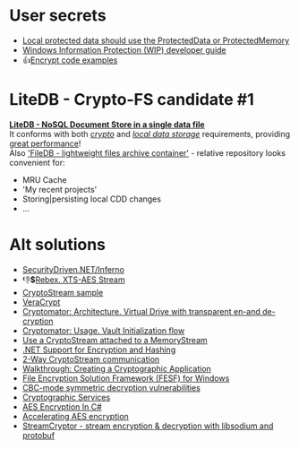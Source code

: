 # User secrets
- [Local protected data should use the ProtectedData or ProtectedMemory](https://docs.microsoft.com/en-us/dotnet/standard/security/walkthrough-creating-a-cryptographic-application?view=netframework-4.7.2)
- [Windows Information Protection (WIP) developer guide](https://docs.microsoft.com/en-us/windows/uwp/enterprise/wip-dev-guide)
- 👍[Encrypt code examples](https://csharp.hotexamples.com/examples/-/this/Encrypt/php-this-encrypt-method-examples.html)

# LiteDB - Crypto-FS candidate #1
[__LiteDB - NoSQL Document Store in a single data file__](https://github.com/mbdavid/LiteDB)  
It conforms with both [_crypto_](https://github.com/mbdavid/LiteDB/wiki/Shell#database-utils) and [_local data storage_](https://github.com/mbdavid/LiteDB/wiki/FileStorage) requirements, providing [great performance](https://github.com/mbdavid/LiteDB-Perf#litedb-perf)!  
Also ['FileDB - lightweight files archive container'](https://github.com/mbdavid/FileDB) - relative repository looks convenient for:
- MRU Cache
- 'My recent projects'
- Storing|persisting local CDD changes
- ...

# Alt solutions
- [SecurityDriven.NET/Inferno](http://securitydriven.net/inferno/)
- 👎__$__[Rebex. XTS-AES Stream](https://www.rebex.net/security.net/features/xts-aes.aspx)
- [CryptoStream sample](https://o7planning.org/en/10535/csharp-streams-tutorial-binary-streams-in-csharp)
- [VeraCrypt](https://www.veracrypt.fr/en/Home.html)
- [Cryptomator: Architecture. Virtual Drive with transparent en-and de-cryption](https://cryptomator.org/security/architecture/)
- [Cryptomator: Usage. Vault Initialization flow](https://github.com/cryptomator/cryptofs#vault-initialization)
- [Use a CryptoStream attached to a MemoryStream](https://www.codeproject.com/Articles/13575/Articles/13575/Using-a-NetworkStream-with-raw-serialization-GZipS#_articleTop)
- [.NET Support for Encryption and Hashing](https://www.developer.com/net/article.php/3691251/Cryptographic-Solutions-for-NET-Developers-Hashing-and-Encryption.htm)
- [2-Way CryptoStream communication](https://www.codeproject.com/Articles/39044/The-Amazingly-Forgotten-Way-NET-Rijndael-CryptoS)
- [Walkthrough: Creating a Cryptographic Application](https://docs.microsoft.com/en-us/dotnet/standard/security/walkthrough-creating-a-cryptographic-application?view=netframework-4.7.2)
- [File Encryption Solution Framework (FESF) for Windows](https://www.osr.com/fesf/)
- [CBC-mode symmetric decryption vulnerabilities](https://docs.microsoft.com/en-us/dotnet/standard/security/vulnerabilities-cbc-mode#example-code-following-recommended-practices---managed)
- [Cryptographic Services](https://docs.microsoft.com/en-us/dotnet/standard/security/cryptographic-services?view=netframework-4.7.2)
- [AES Encryption In C#](https://www.c-sharpcorner.com/article/aes-encryption-in-c-sharp/)
- [Accelerating AES encryption](https://mijailovic.net/2018/06/18/aes-armv8/)
- [StreamCryptor - stream encryption & decryption with libsodium and protobuf](https://github.com/bitbeans/StreamCryptor)
